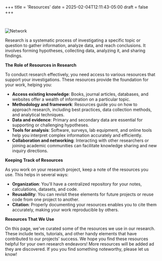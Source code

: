 +++
title = 'Resources'
date = 2025-02-04T12:11:43-05:00
draft = false
+++

<!-- add a line drop -->
<center>
&#x200B;
</center>

![Network](/images/main/research01.png)


Research is a systematic process of investigating a specific topic or question to gather information, analyze data, and reach conclusions. It involves forming hypotheses, collecting data, analyzing it, and sharing findings.

**The Role of Resources in Research**

To conduct research effectively, you need access to various resources that support your investigations. These resources provide the foundation for your work, helping you:

* **Access existing knowledge**: Books, journal articles, databases, and websites offer a wealth of information on a particular topic.
* **Methodology and framework**: Resources guide you on how to approach research, including best practices, data collection methods, and analytical techniques.
* **Data and evidence**: Primary and secondary data are essential for supporting or challenging hypotheses.
* **Tools for analysis**: Software, surveys, lab equipment, and online tools help you interpret complex information accurately and efficiently.
* **Collaboration and networking**: Interacting with other researchers or joining academic communities can facilitate knowledge sharing and new inquiry directions.

**Keeping Track of Resources**

As you work on your research project, keep a note of the resources you use. This helps in several ways:

* **Organization**: You'll have a centralized repository for your notes, calculations, datasets, and code.
* **Reusability**: You can revisit these elements for future projects or reuse code from one project to another.
* **Citation**: Properly documenting your resources enables you to cite them accurately, making your work reproducible by others.

**Resources That We Use**

On this page, we've curated some of the resources we use in our research. These include texts, tutorials, and other handy elements that have contributed to our projects' success. We hope you find these resources helpful for your own research endeavors! More resources will be added ad they are discovered. If you you find something noteworthy, please let us know!
